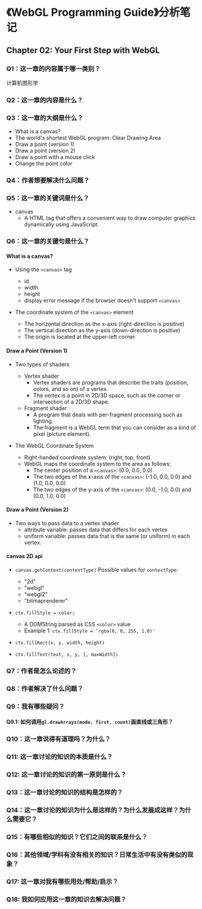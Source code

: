# 《WebGL Programming Guide》分析笔记

## Chapter 02: Your First Step with WebGL

### Q1：这一章的内容属于哪一类别？

计算机图形学

### Q2：这一章的内容是什么？

### Q3：这一章的大纲是什么？

- What is a canvas?
- The world's shortest WebGL program: Clear Drawing Area
- Draw a point (version 1)
- Draw a point (version 2)
- Draw a point with a mouse click
- Change the point color

### Q4：作者想要解决什么问题？

### Q5：这一章的关键词是什么？

- canvas
  - A HTML tag that offers a convenient way to draw computer graphics dynamically using JavaScript.

### Q6：这一章的关键句是什么？

#### What is a canvas?

- Using the `<canvas>` tag
  - id
  - width
  - height
  - display error message if the browser doesn't support `<canvas>`

- The coordinate system of the `<canvas>` element
  - The horizontal direction as the x-axis (right-direction is positive)
  - The vertical direction as the y-axis (down-direction is positive)
  - The origin is located at the upper-left corner

#### Draw a Point (Version 1)

- Two types of shaders
  - Vertex shader
    - Vertex shaders are programs that describe the traits (position, colors, and so on) of a vertex.
    - The vertex is a point in 2D/3D space, such as the corner or intersection of a 2D/3D shape.
  - Fragment shader
    - A program that deals with per-fragment processing such as lighting.
    - The fragment is a WebGL term that you can consider as a kind of pixel (picture element).

- The WebGL Coordinate System
  - Right-handed coordinate system: (right, top, front)
  - WebGL maps the coordinate system to the area as follows:
    - The center position of a `<canvas>`: (0.0, 0.0, 0.0)
    - The two edges of the x-axis of the `<canvas>`: (-1.0, 0.0, 0.0) and (1.0, 0.0, 0.0)
    - The two edges of the y-axis of the `<canvas>`: (0.0, -1.0, 0.0) and (0.0, 1.0, 0.0)

#### Draw a Point (Version 2)

- Two ways to pass data to a vertex shader
  - attribute variable: passes data that differs for each vertex
  - uniform variable: passes data that is the same (or uniform) in each vertex.

#### canvas 2D api

- `canvas.getContext(contextType)` Possible values for `contextType`:
  - "2d"
  - "webgl"
  - "webgl2"
  - "bitmaprenderer"

- `ctx.fillStyle = color;`
  - A DOMString parsed as CSS `<color>` value
  - Example 1: `ctx.fillStyle = 'rgba(0, 0, 255, 1.0)'`

- `ctx.fillRect(x, y, width, height)`

- `ctx.fillText(text, x, y, [, maxWidth])`

### Q7：作者是怎么论述的？

### Q8：作者解决了什么问题？

### Q9：我有哪些疑问？

#### Q9.1: 如何调用`gl.drawArrays(mode, first, count)`画直线或三角形？

### Q10：这一章说得有道理吗？为什么？

### Q11: 这一章讨论的知识的本质是什么？

### Q12: 这一章讨论的知识的第一原则是什么？

### Q13：这一章讨论的知识的结构是怎样的？

### Q14：这一章讨论的知识为什么是这样的？为什么发展成这样？为什么需要它？

### Q15：有哪些相似的知识？它们之间的联系是什么？

### Q16：其他领域/学科有没有相关的知识？日常生活中有没有类似的现象？

### Q17: 这一章对我有哪些用处/帮助/启示？

### Q18: 我如何应用这一章的知识去解决问题？

